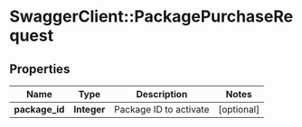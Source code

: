 # SwaggerClient::PackagePurchaseRequest

## Properties
Name | Type | Description | Notes
------------ | ------------- | ------------- | -------------
**package_id** | **Integer** | Package ID to activate | [optional] 


